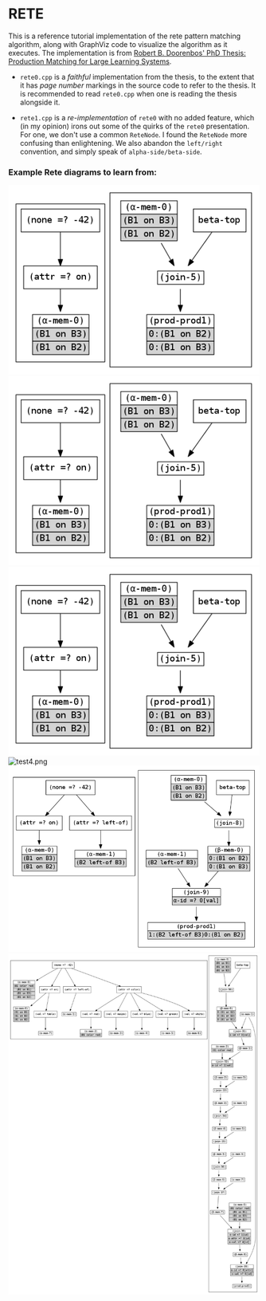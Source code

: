 # RETE

This is a reference tutorial implementation of the rete pattern matching
algorithm, along with GraphViz code to visualize the algorithm as it executes.
The implementation is from
[Robert B. Doorenbos' PhD Thesis: Production Matching for Large Learning Systems](http://reports-archive.adm.cs.cmu.edu/anon/1995/CMU-CS-95-113.pdf).

- `rete0.cpp` is a *faithful* implementation from the thesis, to the extent
   that it has *page number* markings in the source code to refer to the
   thesis. It is recommended to read `rete0.cpp` when one is reading the
   thesis alongside it.

- `rete1.cpp` is a *re-implementation* of `rete0` with no added feature,
   which (in my opinion) irons out some of the quirks of the 
   `rete0` presentation. For one, we don't use a 
   common `ReteNode`. I found the `ReteNode` more confusing
   than enlightening. We also abandon the `left/right` convention, and simply
   speak of `alpha-side/beta-side`.


### Example Rete diagrams to learn from:

![test1.png](./website-images/test1.png)
![test2.png](./website-images/test2.png)
![test3.png](./website-images/test3.png)
![test4.png](./website-images/test4.png)
![test5.png](./website-images/test5.png)
![test_from_paper.png](./website-images/test_from_paper.png)

